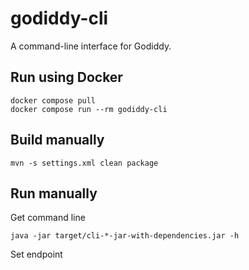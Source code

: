 # godiddy-cli

A command-line interface for Godiddy.

## Run using Docker

```shell
docker compose pull
docker compose run --rm godiddy-cli
```

## Build manually

```shell
mvn -s settings.xml clean package
```

## Run manually

Get command line

```shell
java -jar target/cli-*-jar-with-dependencies.jar -h
```

Set endpoint

